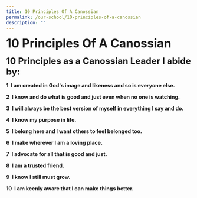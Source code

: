 ```yaml
---
title: 10 Principles Of A Canossian
permalink: /our-school/10-principles-of-a-canossian
description: ""
---
```

**<font size=6>10 Principles Of A Canossian</font>**

**<font size=5>10 Principles as a Canossian Leader I abide by:</font>**


  

**1  I am created in God's image and likeness and so is everyone else.**

**2  I know and do what is good and just even when no one is watching.**

**3  I will always be the best version of myself in everything I say and do.**

**4  I know my purpose in life.**

**5  I belong here and I want others to feel belonged too.**

**6  I make wherever I am a loving place.**

**7  I advocate for all that is good and just.**

**8  I am a trusted friend.**

**9  I know I still must grow.** 

**10  I am keenly aware that I can make things better.**